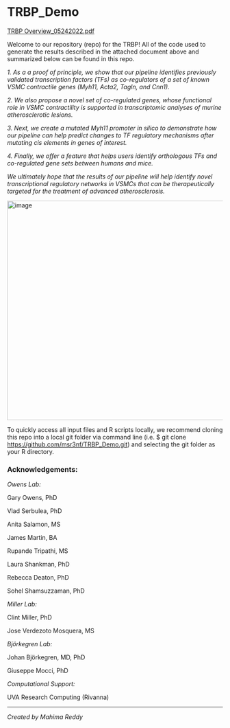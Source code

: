 # TRBP_Demo
[TRBP Overview_05242022.pdf](https://github.com/msr3nf/TRBP_Demo/files/8770613/TRBP.Overview_05242022.pdf)


Welcome to our repository (repo) for the TRBP! All of the code used to generate the results described in the attached document above and summarized below can be found in this repo. 

*1. As a a proof of principle, we show that our pipeline identifies previously validated transcription factors (TFs) as co-regulators of
a set of known VSMC contractile genes (Myh11, Acta2, Tagln, and Cnn1).* 

*2. We also propose a novel set of
co-regulated genes, whose functional role in VSMC contractility is supported in transcriptomic analyses of
murine atherosclerotic lesions.* 

*3. Next, we create a mutated Myh11 promoter in silico to demonstrate how our
pipeline can help predict changes to TF regulatory mechanisms after mutating cis elements in genes of
interest.* 

*4. Finally, we offer a feature that helps users identify orthologous TFs and co-regulated gene sets
between humans and mice.*

*We ultimately hope that the results of our pipeline will help identify novel transcriptional
regulatory networks in VSMCs that can be therapeutically targeted for the treatment of advanced
atherosclerosis.*

<img width="511" alt="image" src="https://user-images.githubusercontent.com/62672439/169460026-f479ba43-4e16-43bc-942c-daf4b5f7d57b.png">

To quickly access all input files and R scripts locally, we recommend cloning this repo into a local git folder via command line (i.e. $ git clone https://github.com/msr3nf/TRBP_Demo.git) and selecting the git folder as your R directory.


### **Acknowledgements:**

*Owens Lab:*

Gary Owens, PhD

Vlad Serbulea, PhD

Anita Salamon, MS

James Martin, BA

Rupande Tripathi, MS

Laura Shankman, PhD

Rebecca Deaton, PhD

Sohel Shamsuzzaman, PhD


*Miller Lab:* 

Clint Miller, PhD

Jose Verdezoto Mosquera, MS


*Björkegren Lab:*

Johan Björkegren, MD, PhD

Giuseppe Mocci, PhD


*Computational Support:*

UVA Research Computing (Rivanna) 

____________________________________

*Created by Mahima Reddy*
